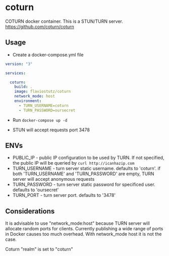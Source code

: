 # coturn
COTURN docker container. This is a STUN/TURN server. https://github.com/coturn/coturn

## Usage

* Create a docker-compose.yml file

```yml
version: "3"

services:

  coturn:
    build: .
    image: flaviostutz/coturn
    network_mode: host
    environment:
      - TURN_USERNAME=coturn
      - TURN_PASSWORD=oursecret
```

* Run ```docker-compose up -d```

* STUN will accept requests port 3478

## ENVs

* PUBLIC_IP - public IP configuration to be used by TURN. If not specified, the public IP will be queried by ```curl http://icanhazip.com```
* TURN_USERNAME - turn server static username. defaults to 'coturn'. if both 'TURN_USERNAME' and 'TURN_PASSWORD' are empty, TURN server will accept anonymous requests
* TURN_PASSWORD - turn server static password for specificed user. defaults to 'oursecret'
* TURN_PORT - turn server port. defaults to '3478'

## Considerations

It is advisable to use "network_mode:host" because TURN server will allocate random ports for clients. Currently publishing a wide range of ports in Docker causes too much overhead. With network_mode host it is not the case.

Coturn "realm" is set to "coturn"
